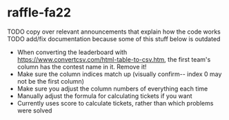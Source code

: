 # raffle-fa22

TODO copy over relevant announcements that explain how the code works
TODO add/fix documentation because some of this stuff below is outdated

- When converting the leaderboard with https://www.convertcsv.com/html-table-to-csv.htm, the first team's column has the contest name in it. Remove it!
- Make sure the column indices match up (visually confirm-- index 0 may not be the first column)
- Make sure you adjust the column numbers of everything each time
- Manually adjust the formula for calculating tickets if you want
- Currently uses score to calculate tickets, rather than which problems were solved
